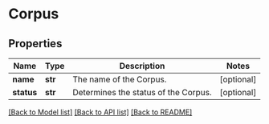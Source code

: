 # Corpus

## Properties
Name | Type | Description | Notes
------------ | ------------- | ------------- | -------------
**name** | **str** | The name of the Corpus. | [optional] 
**status** | **str** | Determines the status of the Corpus. | [optional] 

[[Back to Model list]](../README.md#documentation-for-models) [[Back to API list]](../README.md#documentation-for-api-endpoints) [[Back to README]](../README.md)


